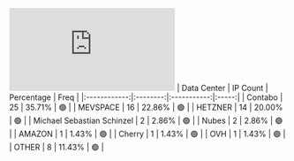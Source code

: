 ![Diagramm](https://github.com/111STAVR111/props/blob/main/Story/Decentralization/1/README.md)
| Data Center | IP Count | Percentage | Freq |
|:------------:|:--------:|:-----------:|:-----:|
| Contabo | 25 | 35.71% | 🟢 |
| MEVSPACE | 16 | 22.86% | 🟢 |
| HETZNER | 14 | 20.00% | 🟢 |
| Michael Sebastian Schinzel | 2 | 2.86% | 🟢 |
| Nubes | 2 | 2.86% | 🟢 |
| AMAZON | 1 | 1.43% | 🟢 |
| Cherry | 1 | 1.43% | 🟢 |
| OVH | 1 | 1.43% | 🟢 |
| OTHER | 8 | 11.43% | 🟢 |